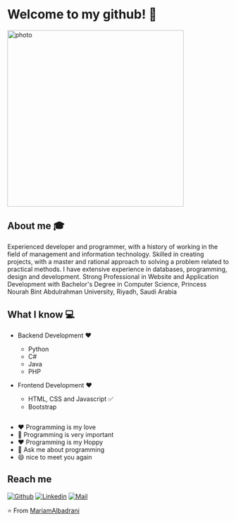# Welcome to my github! 👋

<img src="https://trio.dev/static/46a74b0f7c9b47353ea207a29731bc51/263a75529a1752b75d64f9f21fd07c92.jpg" alt ="photo" width= "400" >


## About me :mortar_board:
Experienced developer and programmer, with a history of working in the field of management and information technology. Skilled in creating projects, with a master and rational approach to solving a problem related to practical methods. I have extensive experience in databases, programming, design and development. Strong Professional in Website and Application Development with Bachelor's Degree in Computer Science, Princess Nourah Bint Abdulrahman University, Riyadh, Saudi Arabia

## What I know :computer:

- Backend Development  ❤️
  - Python 
  - C#
  - Java
  - PHP

- Frontend Development ❤️
  - HTML, CSS and Javascript :white_check_mark:
  - Bootstrap
 ##
- ❤️ Programming is my love
- 👯 Programming is very important
- ❤️ Programming is my Hoppy
- 💬 Ask me about programming
- 😄 nice to meet you again


## Reach me 
[![Github](https://img.shields.io/github/followers/MariamAlbadrani?label=Follow&style=social)](https://github.com/MariamAlbadrani)
[![Linkedin](https://img.shields.io/badge/-mariam%20albadrani-blue?style=flat-square&logo=linkedin&logoColor=white&link=https://www.linkedin.com/in/mariam-albadrani)](https://linkedin.com/in/mariam-albadrani)
[![Mail](https://img.shields.io/badge/-Mariam_Albadrani@outlook.sa-gray?style=flat-square&logo=outlook&logoColor=red&link=https://www.linkedin.com/in/mariam-albadrani)](mailto:Mariam_Albadrani@outlook.sa)





⭐️ From [MariamAlbadrani](https://github.com/MariamAlbadrani)
